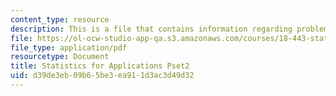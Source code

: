 ```yaml
---
content_type: resource
description: This is a file that contains information regarding problem set 2.
file: https://ol-ocw-studio-app-qa.s3.amazonaws.com/courses/18-443-statistics-for-applications-spring-2015/d39de3eb09b65be3ea911d3ac3d49d32_MIT18_443S15_Pset2.pdf
file_type: application/pdf
resourcetype: Document
title: Statistics for Applications Pset2
uid: d39de3eb-09b6-5be3-ea91-1d3ac3d49d32
---
```

